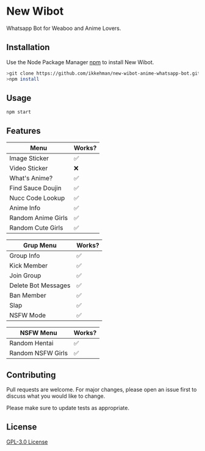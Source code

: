 # New Wibot

Whatsapp Bot for Weaboo and Anime Lovers.

## Installation

Use the Node Package Manager [npm](https://www.npmjs.com/get-npm) to install New Wibot.

```bash
>git clone https://github.com/ikkehman/new-wibot-anime-whatsapp-bot.git
>npm install
```

## Usage

```npm
npm start
```

## Features

| Menu |Works?|
| ------------- | ------------- |
| Image Sticker |✅|
| Video Sticker |❌|
| What's Anime? |✅|
| Find Sauce Doujin |✅|
| Nucc Code Lookup |✅|
| Anime Info |✅|
| Random Anime Girls |✅|
| Random Cute Girls |✅|

| Grup Menu |Works?|
| ------------- | ------------- |
| Group Info |✅|
| Kick Member |✅|
| Join Group |✅|
| Delete Bot Messages |✅|
| Ban Member |✅|
| Slap |✅|
| NSFW Mode |✅|

| NSFW Menu |Works?|
| ------------- | ------------- |
| Random Hentai |✅|
| Random NSFW Girls |✅|


## Contributing
Pull requests are welcome. For major changes, please open an issue first to discuss what you would like to change.

Please make sure to update tests as appropriate.

## License
[ GPL-3.0 License](https://github.com/ikkehman/new-wibot-anime-whatsapp-bot/blob/main/LICENSE)